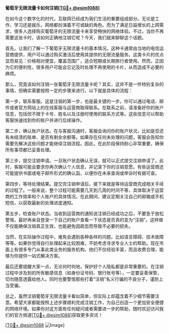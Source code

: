 **葡萄牙无限流量卡如何注销[[TG💪+ @esim1088](https://t.me/s/esim1088)]**

在如今这个数字化的时代，互联网已经成为我们生活的重要组成部分。无论是工作、学习还是娱乐，网络都扮演着不可或缺的角色。而为了满足日益增长的上网需求，很多人选择购买葡萄牙的无限流量卡来享受畅快的网络体验。不过，当你不再需要这张卡时，该如何正确地注销它呢？今天，我们就来聊聊这个话题。

首先，让我们了解一下葡萄牙无限流量卡的基本情况。这种卡通常由当地的电信运营商提供，用户可以通过购买激活后使用其提供的无限流量服务。这类卡片的优点显而易见：价格相对便宜，覆盖范围广，适合短期或长期旅行者使用。然而，正因为它的便利性，很多用户可能会忘记及时处理不再使用的卡片，从而造成不必要的麻烦。

那么，究竟该如何注销一张葡萄牙无限流量卡呢？其实，这并不是一件特别复杂的事情，但确实需要按照一定的步骤来进行。以下就是具体的流程：

第一步，联系客服。这是注销的第一步，也是最关键的一步。你可以通过电话、邮件或者官方网站上的在线客服与运营商取得联系。在联系之前，请准备好你的账户信息，包括但不限于卡号、姓名以及注册时使用的联系方式等。这些信息可以帮助客服快速找到你的账户并进行后续操作。

第二步，确认账户状态。在与客服沟通时，客服会询问你的账户状况，比如是否还有未结清的账单、是否有剩余余额等。如果存在任何未处理的问题，客服会告知你需要先解决这些问题才能继续注销流程。因此，在此阶段保持耐心非常重要，确保所有事项都已妥善处理。

第三步，提交注销申请。一旦账户状态确认无误，就可以正式提交注销申请了。此时，客服可能会要求你再次确认个人信息，并记录下你的注销意愿。有些运营商还可能提供书面或电子邮件形式的确认函，以便你在未来查询或申诉时有据可查。

第四步，等待处理结果。提交完注销申请后，接下来就是等待运营商完成相关手续的过程了。一般来说，整个过程可能需要几天到几周的时间不等，具体取决于运营商的工作效率和个人账户的具体情况。在此期间，建议定期关注自己的邮箱或手机短信，以获取最新的处理进度通知。

第五步，检查账户状态。当收到运营商的通知说注销已经成功之后，不要急于放松警惕，最好再亲自登录一下自己的账户查看一下状态是否真的变为“注销”。这样做不仅能确保注销真正生效，也能避免因疏忽而导致不必要的损失。

当然，在实际操作过程中，难免会遇到各种各样的问题。比如语言障碍、技术故障等等。如果你觉得自行处理起来比较困难，不妨考虑寻求专业人士的帮助。现在市面上有很多专门从事此类业务的服务机构，他们不仅经验丰富，而且收费合理，能够为你提供一站式解决方案。

最后还要提醒大家一点，无论何时何地，保护好个人隐私都是非常重要的。在注销过程中涉及到的所有敏感信息（如身份证号码、银行账号等），一定要妥善保管，切勿随意透露给他人。同时也要警惕那些打着“注销”名义行骗的不良分子，谨防上当受骗。

总之，虽然注销葡萄牙无限流量卡看似简单，但实际上却蕴含着不少细节需要注意。希望大家都能按照上述步骤顺利完成注销工作，为自己创造一个更加安全便捷的网络环境。如果你对这方面有任何疑问或者需要进一步的帮助，随时欢迎访问我们的官方频道[[TG💪+ @esim1088](https://t.me/s/esim1088)]获取更多资讯！

[[TG💪+ @esim1088](https://t.me/s/esim1088) ![Image](https://i.postimg.cc/4NQfJmqS/Snipaste-2025-05-13-00-14-12.png)]